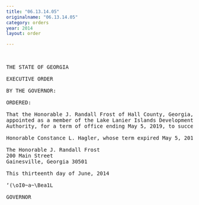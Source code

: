 ```yaml
---
title: "06.13.14.05"
originalname: "06.13.14.05"
category: orders
year: 2014
layout: order

---
```

<pre>
 

THE STATE OF GEORGIA

EXECUTIVE ORDER

BY THE GOVERNOR:

ORDERED:

That the Honorable J. Randall Frost of Hall County, Georgia, is
appointed as a member of the Lake Lanier Islands Development
Authority, for a term of office ending May 5, 2019, to succeed the

Honorable Constance L. Hagler, whose term expired May 5, 2014.

The Honorable J. Randall Frost
200 Main Street
Gainesville, Georgia 30501

This thirteenth day of June, 2014

‘(\oI0~a~\Bea1L

GOVERNOR

</pre>
